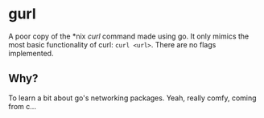 # gurl
A poor copy of the \*nix _curl_ command made using go. It only mimics the most basic functionality of curl: ```curl <url>```. There are no flags implemented.

## Why?
To learn a bit about go's networking packages. Yeah, really comfy, coming from c...


